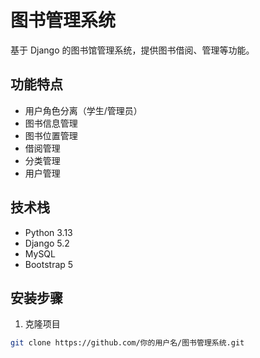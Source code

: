 # 图书管理系统

基于 Django 的图书馆管理系统，提供图书借阅、管理等功能。

## 功能特点

- 用户角色分离（学生/管理员）
- 图书信息管理
- 图书位置管理
- 借阅管理
- 分类管理
- 用户管理

## 技术栈

- Python 3.13
- Django 5.2
- MySQL
- Bootstrap 5

## 安装步骤

1. 克隆项目
```bash
git clone https://github.com/你的用户名/图书管理系统.git
